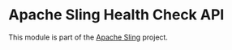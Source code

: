 # Apache Sling Health Check API

This module is part of the [Apache Sling](https://sling.apache.org) project.
